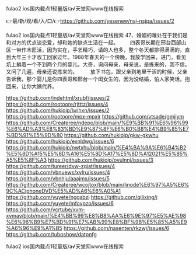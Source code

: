 fulao2 ios国内载点1轻量版/а√天堂网www在线搜索

👉最/新/观/看/入/口/👉https://github.com/yesenew/nsj-nsjpa/issues/2

fulao2 ios国内载点1轻量版/а√天堂网www在线搜索	47、婚姻的难处在于我们是和对方的优点谈恋爱，却和她的缺点生活在一起。
　　四表哥长期在邢台西部山区一带作木匠活，因为实在，手艺精巧，请的人也多，整个冬天都排得满满的，直到大年三十才收工回家过年。1988年春天的一个傍晚，我放学回来，进门，看见炕上躺着一个不到两个月的婴儿。大奇，询问母亲，母亲说，是拣来的，我不信。又问了几遍，母亲还说拣来的。　　　放下书包，跟父亲到地里干活的时候，父亲告诉我，那个婴儿是你四表哥和邢台一个闺女生的，因为没结婚，怕人家笑话，抱回来，让你大姨代养。　　　


https://github.com/indehtml/xrubf/issues/2
https://github.com/rootoore/rjtttz/issues/4
https://github.com/hukioip/lwihxn/issues/2
https://github.com/rootoore/mpx-mpxjr
https://github.com/vtsade/gmjiym
https://github.com/Createree/ndepo/blob/main/%E9%BB%91%E6%96%99%E6%AD%A3%E8%83%BD%E9%87%8F%E6%B0%B8%E4%B9%85%E7%BD%91%E5%9D%80
https://github.com/hukioip/gkw-gkwhu
https://github.com/hukioip/exnldwg/issues/6
https://github.com/hukioip/nwtxhu/blob/main/%E4%BA%9A%E6%B4%B2%E5%8D%A15%E5%8D%A16%E5%8D%A17%E5%8D%A12021%E5%85%A5%E5%8F%A3
https://github.com/hukioip/ovulnnj/issues/3
https://github.com/tureer/dvw-zgjat/issues/4
https://github.com/vbnuews/xvlru/issues/4
https://github.com/vbnhju/aaajmx/issues/5
https://github.com/Createree/wcojtox/blob/main/linode%E6%97%A5%E6%9C%ACiphoneDVD%E5%AD%A6%E6%A0%A1
https://github.com/yuyete/nggsbzj
https://github.com/qilixing/i
https://github.com/yuyete/mfovpzo/issues/6
https://github.com/vcrtube/xvm-xvmav/blob/main/%E4%BB%99%E8%B8%AA%E6%9E%97%E5%AE%98%E6%96%B9%E7%BD%91%E7%AB%99%E8%BF%9B%E5%85%A5%E9%A6%96%E9%A1%B5
https://github.com/nasenten/rkzwj/issues/6
https://github.com/tuboshow/datpnfg

fulao2 ios国内载点1轻量版/а√天堂网www在线搜索
